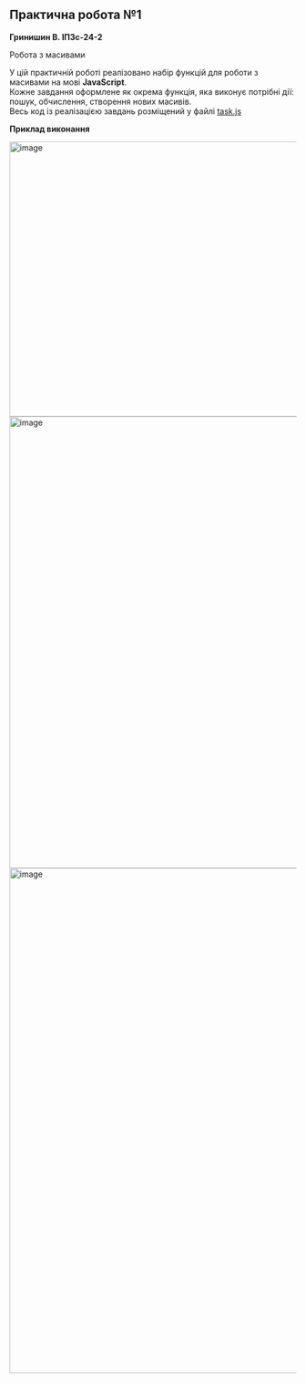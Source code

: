 ## Практична робота №1  
**Гринишин В. ІПЗс-24-2**

Робота з масивами 

У цій практичній роботі реалізовано набір функцій для роботи з масивами на мові **JavaScript**.  
Кожне завдання оформлене як окрема функція, яка виконує потрібні дії: пошук, обчислення, створення нових масивів.  
Весь код із реалізацією завдань розміщений у файлі [task.js](./task.js) 


**Приклад виконання**

<img width="981" height="482" alt="image" src="https://github.com/user-attachments/assets/f29c2ab9-0e3f-46e6-afbd-5f958290ea59" />
<img width="983" height="792" alt="image" src="https://github.com/user-attachments/assets/9ee54a2d-e921-420c-8ab4-290cddf48c1f" />
<img width="983" height="886" alt="image" src="https://github.com/user-attachments/assets/176dd95d-9a7a-47d5-9c0e-9d1287be449e" />
